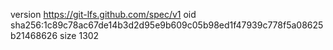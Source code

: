 version https://git-lfs.github.com/spec/v1
oid sha256:1c89c78ac67de14b3d2d95e9b609c05b98ed1f47939c778f5a08625b21468626
size 1302
